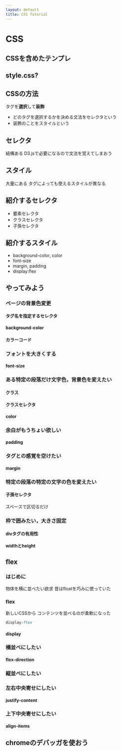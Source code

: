 ```yaml
---
layout: default
title: CSS Tutorial
---
```


# CSS
## CSSを含めたテンプレ

## style.css?

## CSSの方法
タグを**選択**して**装飾**
- どのタグを選択するかを決める文法をセレクタという
- 装飾のことをスタイルという

## セレクタ
結構ある
D3.jsで必要になるので文法を覚えてしまおう

## スタイル
大量にある
タグによっても使えるスタイルが異なる

## 紹介するセレクタ
- 要素セレクタ
- クラスセレクタ
- 子孫セレクタ

## 紹介するスタイル
- background-color, color
- font-size
- margin, padding
- display:flex

## やってみよう
### ページの背景色変更
#### タグ名を指定するセレクタ
#### background-color
#### カラーコード
### フォントを大きくする
#### font-size
### ある特定の段落だけ文字色，背景色を変えたい
#### クラス
#### クラスセレクタ
#### color
### 余白がもうちょい欲しい
#### padding
### タグとの感覚を空けたい
#### margin
### 特定の段落の特定の文字の色を変えたい
#### 子孫セレクタ
スペースで区切るだけ
### 枠で囲みたい，大きさ固定
#### divタグの有用性
#### widthとheight

## flex
### はじめに
物体を横に並べたい欲求
昔はfloatを巧みに使っていた
### flex
新しいCSSから
コンテンツを並べるのが柔軟になった
```css
display:flex
```
#### display
### 横並べにしたい
#### flex-direction
### 縦並べにしたい
### 左右中央寄せにしたい
#### justify-content
### 上下中央寄せにしたい
#### align-items

## chromeのデバッガを使おう
